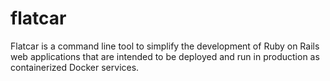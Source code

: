 # flatcar

Flatcar is a command line tool to simplify the development of Ruby on Rails web applications that are intended to be deployed and run in production as containerized Docker services.
